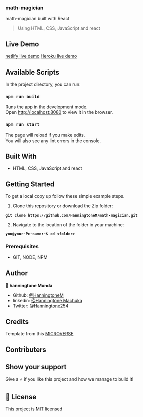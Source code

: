 ### math-magician

math-magician  built with React 

 

> Using HTML, CSS, JavaScript and react

## Live Demo

[netlify live demo](https://math-pompie.netlify.app/)
[Heroku live demo](https://mathmagicianspompie.herokuapp.com/)

## Available Scripts

In the project directory, you can run:

### `npm run build`

Runs the app in the development mode.\
Open [http://localhost:8080](http://localhost:8080) to view it in the browser.

### `npm run start`

The page will reload if you make edits.\
You will also see any lint errors in the console.

## Built With

- HTML, CSS, JavaScript and react

## Getting Started

To get a local copy up follow these simple example steps.

1. Clone this repository or download the Zip folder:

**``git clone https://github.com/HanningtoneM/math-magician.git``**

2. Navigate to the location of the folder in your machine:

**``you@your-Pc-name:~$ cd <folder>``**

### Prerequisites

- GIT, NODE, NPM

## Author

👤 **hanningtone Monda**

- Github: [@HanningtoneM](https://github.com/HanningtoneM)
- linkedin: [@Hanningtone Machuka](https://www.linkedin.com/in/hanningtone-machuka-58501722a)
- Twitter: [@Hanningtone254](https://twitter.com/Hanningtone254?t=YVXXz9EZzOhR5vPi3DlHDQ&s=09)

## Credits

Template from this [MICROVERSE](https://www.microverse.org/)

## Contributers

## Show your support

Give a ⭐️ if you like this project and how we manage to build it!

## 📝 License


This project is [MIT](./MIT.md) licensed
